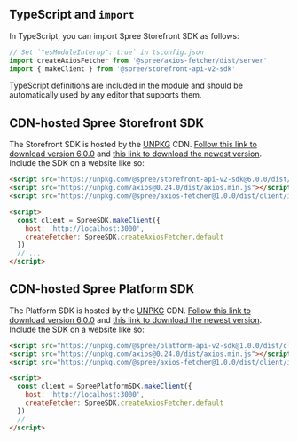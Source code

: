 ## TypeScript and `import`

In TypeScript, you can import Spree Storefront SDK as follows:

```js
// Set `"esModuleInterop": true` in tsconfig.json
import createAxiosFetcher from '@spree/axios-fetcher/dist/server'
import { makeClient } from '@spree/storefront-api-v2-sdk'
```

TypeScript definitions are included in the module and should be automatically used by any editor that supports them.

## CDN-hosted Spree Storefront SDK

The Storefront SDK is hosted by the [UNPKG](https://unpkg.com/) CDN. [Follow this link to download version 6.0.0](https://unpkg.com/@spree/storefront-api-v2-sdk@6.0.0/dist/client/index.js) and [this link to download the newest version](https://unpkg.com/@spree/storefront-api-v2-sdk/dist/client/index.js). Include the SDK on a website like so:

```html
<script src="https://unpkg.com/@spree/storefront-api-v2-sdk@6.0.0/dist/client/index.js"></script>
<script src="https://unpkg.com/axios@0.24.0/dist/axios.min.js"></script>
<script src="https://unpkg.com/@spree/axios-fetcher@1.0.0/dist/client/index.js"></script>

<script>
  const client = SpreeSDK.makeClient({
    host: 'http://localhost:3000',
    createFetcher: SpreeSDK.createAxiosFetcher.default
  })
  // ...
</script>
```

## CDN-hosted Spree Platform SDK

The Platform SDK is hosted by the [UNPKG](https://unpkg.com/) CDN. [Follow this link to download version 6.0.0](https://unpkg.com/@spree/storefront-api-v2-sdk@6.0.0/dist/client/index.js) and [this link to download the newest version](https://unpkg.com/@spree/storefront-api-v2-sdk/dist/client/index.js). Include the SDK on a website like so:

```html
<script src="https://unpkg.com/@spree/platform-api-v2-sdk@1.0.0/dist/client/index.js"></script>
<script src="https://unpkg.com/axios@0.24.0/dist/axios.min.js"></script>
<script src="https://unpkg.com/@spree/axios-fetcher@1.0.0/dist/client/index.js"></script>

<script>
  const client = SpreePlatformSDK.makeClient({
    host: 'http://localhost:3000',
    createFetcher: SpreeSDK.createAxiosFetcher.default
  })
  // ...
</script>
```